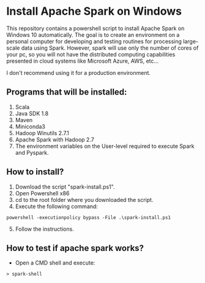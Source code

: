 # Install Apache Spark on Windows
This repository contains a powershell script to install Apache Spark on Windows 10 automatically.
The goal is to create an environment on a personal computer for developing and testing routines for processing large-scale data using Spark. 
However, spark will use only the number of cores of your pc, so you will not have the distributed computing capabilities presented in cloud systems like Microsoft Azure, AWS, etc...

I don't recommend using it for a production environment.


## Programs that will be installed:
1. Scala
2. Java SDK 1.8
3. Maven
4. Miniconda3
5. Hadoop Winutils 2.7.1
6. Apache Spark with Hadoop 2.7
7. The environment variables on the User-level required to execute Spark and Pyspark.


## How to install?

1. Download the script "spark-install.ps1".
2. Open Powershell x86
3. cd to the root folder where you downloaded the script.
4. Execute the following command:

```
powershell -executionpolicy bypass -File .\spark-install.ps1
```
5. Follow the instructions.

## How to test if apache spark works?

* Open a CMD shell and execute:
```
> spark-shell
```
